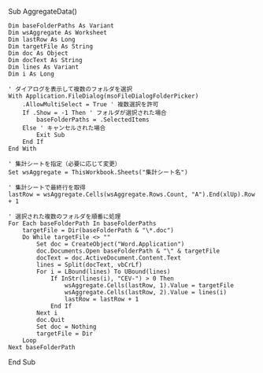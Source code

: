 Sub AggregateData()

    Dim baseFolderPaths As Variant
    Dim wsAggregate As Worksheet
    Dim lastRow As Long
    Dim targetFile As String
    Dim doc As Object
    Dim docText As String
    Dim lines As Variant
    Dim i As Long
    
    ' ダイアログを表示して複数のフォルダを選択
    With Application.FileDialog(msoFileDialogFolderPicker)
        .AllowMultiSelect = True ' 複数選択を許可
        If .Show = -1 Then ' フォルダが選択された場合
            baseFolderPaths = .SelectedItems
        Else ' キャンセルされた場合
            Exit Sub
        End If
    End With
    
    ' 集計シートを指定（必要に応じて変更）
    Set wsAggregate = ThisWorkbook.Sheets("集計シート名")
    
    ' 集計シートで最終行を取得
    lastRow = wsAggregate.Cells(wsAggregate.Rows.Count, "A").End(xlUp).Row + 1
    
    ' 選択された複数のフォルダを順番に処理
    For Each baseFolderPath In baseFolderPaths
        targetFile = Dir(baseFolderPath & "\*.doc")
        Do While targetFile <> ""
            Set doc = CreateObject("Word.Application")
            doc.Documents.Open baseFolderPath & "\" & targetFile
            docText = doc.ActiveDocument.Content.Text
            lines = Split(docText, vbCrLf)
            For i = LBound(lines) To UBound(lines)
                If InStr(lines(i), "CEV-") > 0 Then
                    wsAggregate.Cells(lastRow, 1).Value = targetFile
                    wsAggregate.Cells(lastRow, 2).Value = lines(i)
                    lastRow = lastRow + 1
                End If
            Next i
            doc.Quit
            Set doc = Nothing
            targetFile = Dir
        Loop
    Next baseFolderPath
End Sub
